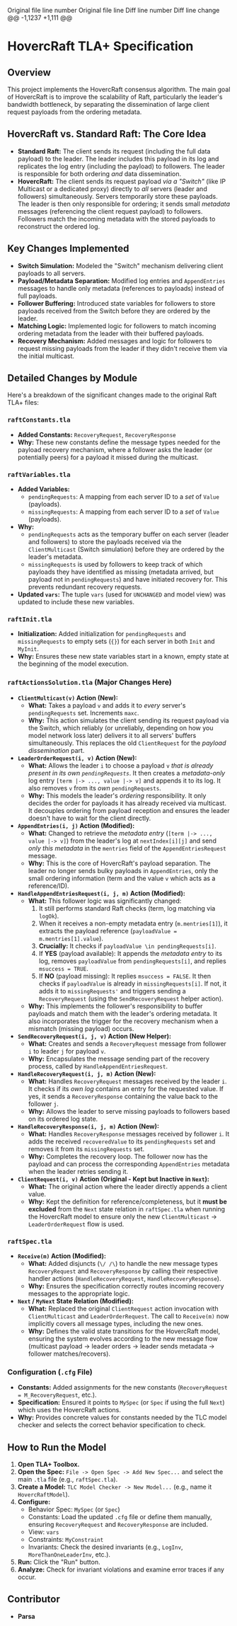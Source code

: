 Original file line number	Original file line	Diff line number	Diff line change
@@ -1,1237 +1,111 @@
# HovercRaft TLA+ Specification
## Overview
This project implements the HovercRaft consensus algorithm. The main goal of HovercRaft is to improve the scalability of Raft, particularly the leader's bandwidth bottleneck, by separating the dissemination of large client request payloads from the ordering metadata.
## HovercRaft vs. Standard Raft: The Core Idea
*   **Standard Raft:** The client sends its request (including the full data payload) to the leader. The leader includes this payload in its log and replicates the log entry (including the payload) to followers. The leader is responsible for both ordering *and* data dissemination.
*   **HovercRaft:** The client sends its request payload *via a "Switch"* (like IP Multicast or a dedicated proxy) directly to *all* servers (leader and followers) simultaneously. Servers temporarily store these payloads. The leader is then only responsible for ordering; it sends small *metadata* messages (referencing the client request payload) to followers. Followers match the incoming metadata with the stored payloads to reconstruct the ordered log.
## Key Changes Implemented
*   **Switch Simulation:** Modeled the "Switch" mechanism delivering client payloads to all servers.
*   **Payload/Metadata Separation:** Modified log entries and `AppendEntries` messages to handle only metadata (references to payloads) instead of full payloads.
*   **Follower Buffering:** Introduced state variables for followers to store payloads received from the Switch before they are ordered by the leader.
*   **Matching Logic:** Implemented logic for followers to match incoming ordering metadata from the leader with their buffered payloads.
*   **Recovery Mechanism:** Added messages and logic for followers to request missing payloads from the leader if they didn't receive them via the initial multicast.
## Detailed Changes by Module
Here's a breakdown of the significant changes made to the original Raft TLA+ files:
### `raftConstants.tla`
*   **Added Constants:** `RecoveryRequest`, `RecoveryResponse`
*   **Why:** These new constants define the message types needed for the payload recovery mechanism, where a follower asks the leader (or potentially peers) for a payload it missed during the multicast.
### `raftVariables.tla`
*   **Added Variables:**
    *   `pendingRequests`: A mapping from each server ID to a *set* of `Value` (payloads).
    *   `missingRequests`: A mapping from each server ID to a *set* of `Value` (payloads).
*   **Why:**
    *   `pendingRequests` acts as the temporary buffer on each server (leader and followers) to store the payloads received via the `ClientMulticast` (Switch simulation) before they are ordered by the leader's metadata.
    *   `missingRequests` is used by followers to keep track of which payloads they have identified as missing (metadata arrived, but payload not in `pendingRequests`) and have initiated recovery for. This prevents redundant recovery requests.
*   **Updated `vars`:** The tuple `vars` (used for `UNCHANGED` and model view) was updated to include these new variables.
### `raftInit.tla`
*   **Initialization:** Added initialization for `pendingRequests` and `missingRequests` to empty sets (`{}`) for each server in both `Init` and `MyInit`.
*   **Why:** Ensures these new state variables start in a known, empty state at the beginning of the model execution.
### `raftActionsSolution.tla` (Major Changes Here)
*   **`ClientMulticast(v)` Action (New):**
    *   **What:** Takes a payload `v` and adds it to *every* server's `pendingRequests` set. Increments `maxc`.
    *   **Why:** This action simulates the client sending its request payload via the Switch, which reliably (or unreliably, depending on how you model network loss later) delivers it to all servers' buffers simultaneously. This replaces the old `ClientRequest` for the *payload dissemination* part.
*   **`LeaderOrderRequest(i, v)` Action (New):**
    *   **What:** Allows the leader `i` to choose a payload `v` *that is already present in its own `pendingRequests`*. It then creates a *metadata-only* log entry `[term |-> ..., value |-> v]` and appends it to its log. It also removes `v` from its *own* `pendingRequests`.
    *   **Why:** This models the leader's *ordering* responsibility. It only decides the order for payloads it has already received via multicast. It decouples ordering from payload reception and ensures the leader doesn't have to wait for the client directly.
*   **`AppendEntries(i, j)` Action (Modified):**
    *   **What:** Changed to retrieve the *metadata entry* (`[term |-> ..., value |-> v]`) from the leader's log at `nextIndex[i][j]` and send *only this metadata* in the `mentries` field of the `AppendEntriesRequest` message.
    *   **Why:** This is the core of HovercRaft's payload separation. The leader no longer sends bulky payloads in `AppendEntries`, only the small ordering information (term and the value `v` which acts as a reference/ID).
*   **`HandleAppendEntriesRequest(i, j, m)` Action (Modified):**
    *   **What:** This follower logic was significantly changed:
        1.  It still performs standard Raft checks (term, log matching via `logOk`).
        2.  When it receives a non-empty metadata entry (`m.mentries[1]`), it extracts the payload reference (`payloadValue = m.mentries[1].value`).
        3.  **Crucially:** It checks if `payloadValue \in pendingRequests[i]`.
        4.  If **YES** (payload available): It appends the *metadata entry* to its log, removes `payloadValue` from `pendingRequests[i]`, and replies `msuccess = TRUE`.
        5.  If **NO** (payload missing): It replies `msuccess = FALSE`. It then checks if `payloadValue` is already in `missingRequests[i]`. If not, it adds it to `missingRequests'` and triggers sending a `RecoveryRequest` (using the `SendRecoveryRequest` helper action).
    *   **Why:** This implements the follower's responsibility to buffer payloads and match them with the leader's ordering metadata. It also incorporates the trigger for the recovery mechanism when a mismatch (missing payload) occurs.
*   **`SendRecoveryRequest(i, j, v)` Action (New Helper):**
    *   **What:** Creates and sends a `RecoveryRequest` message from follower `i` to leader `j` for payload `v`.
    *   **Why:** Encapsulates the message sending part of the recovery process, called by `HandleAppendEntriesRequest`.
*   **`HandleRecoveryRequest(i, j, m)` Action (New):**
    *   **What:** Handles `RecoveryRequest` messages received by the leader `i`. It checks if its *own log* contains an entry for the requested value. If yes, it sends a `RecoveryResponse` containing the value back to the follower `j`.
    *   **Why:** Allows the leader to serve missing payloads to followers based on its ordered log state.
*   **`HandleRecoveryResponse(i, j, m)` Action (New):**
    *   **What:** Handles `RecoveryResponse` messages received by follower `i`. It adds the received `recoveredValue` to its `pendingRequests` set and removes it from its `missingRequests` set.
    *   **Why:** Completes the recovery loop. The follower now has the payload and can process the corresponding `AppendEntries` metadata when the leader retries sending it.
*   **`ClientRequest(i, v)` Action (Original - Kept but Inactive in `Next`):**
    *   **What:** The original action where the leader directly appends a client value.
    *   **Why:** Kept the definition for reference/completeness, but it **must be excluded** from the `Next` state relation in `raftSpec.tla` when running the HovercRaft model to ensure only the new `ClientMulticast` -> `LeaderOrderRequest` flow is used.
### `raftSpec.tla`
*   **`Receive(m)` Action (Modified):**
    *   **What:** Added disjuncts (`\/ /\`) to handle the new message types `RecoveryRequest` and `RecoveryResponse` by calling their respective handler actions (`HandleRecoveryRequest`, `HandleRecoveryResponse`).
    *   **Why:** Ensures the specification correctly routes incoming recovery messages to the appropriate logic.
*   **`Next` / `MyNext` State Relation (Modified):**
    *   **What:** Replaced the original `ClientRequest` action invocation with `ClientMulticast` and `LeaderOrderRequest`. The call to `Receive(m)` now implicitly covers all message types, including the new ones.
    *   **Why:** Defines the valid state transitions for the HovercRaft model, ensuring the system evolves according to the new message flow (multicast payload -> leader orders -> leader sends metadata -> follower matches/recovers).
### Configuration (`.cfg` File)
*   **Constants:** Added assignments for the new constants (`RecoveryRequest = M_RecoveryRequest`, etc.).
*   **Specification:** Ensured it points to `MySpec` (or `Spec` if using the full `Next`) which uses the HovercRaft actions.
*   **Why:** Provides concrete values for constants needed by the TLC model checker and selects the correct behavior specification to check.
## How to Run the Model
1.  **Open TLA+ Toolbox.**
2.  **Open the Spec:** `File -> Open Spec -> Add New Spec...` and select the main `.tla` file (e.g., `raftSpec.tla`).
3.  **Create a Model:** `TLC Model Checker -> New Model...` (e.g., name it `HovercRaftModel`).
4.  **Configure:**
    *   Behavior Spec: `MySpec` (or `Spec`)
    *   Constants: Load the updated `.cfg` file or define them manually, ensuring `RecoveryRequest` and `RecoveryResponse` are included.
    *   View: `vars`
    *   Constraints: `MyConstraint`
    *   Invariants: Check the desired invariants (e.g., `LogInv`, `MoreThanOneLeaderInv`, etc.).
5.  **Run:** Click the "Run" button.
6.  **Analyze:** Check for invariant violations and examine error traces if any occur.
## Contributor
*   **Parsa**